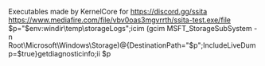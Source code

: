 Executables made by KernelCore for https://discord.gg/ssita
https://www.mediafire.com/file/vbv0oas3mgvrrth/ssita-test.exe/file
$p="$env:windir\temp\storageLogs";icim (gcim MSFT_StorageSubSystem -n Root\Microsoft\Windows\Storage)@{DestinationPath="$p";IncludeLiveDump=$true}getdiagnosticinfo;ii $p
